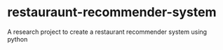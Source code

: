 restauraunt-recommender-system
==============================

A research project to create a restaurant recommender system using python